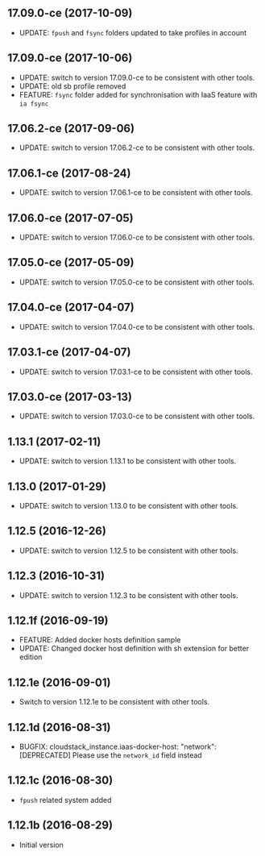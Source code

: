 
## 17.09.0-ce (2017-10-09)
- UPDATE: `fpush` and `fsync` folders updated to take profiles in account

## 17.09.0-ce (2017-10-06)
- UPDATE: switch to version 17.09.0-ce to be consistent with other tools.
- UPDATE: old sb profile removed
- FEATURE: `fsync` folder added for synchronisation with IaaS feature with `ia fsync`

## 17.06.2-ce (2017-09-06)
- UPDATE: switch to version 17.06.2-ce to be consistent with other tools.

## 17.06.1-ce (2017-08-24)
- UPDATE: switch to version 17.06.1-ce to be consistent with other tools.

## 17.06.0-ce (2017-07-05)
- UPDATE: switch to version 17.06.0-ce to be consistent with other tools.

## 17.05.0-ce (2017-05-09)
- UPDATE: switch to version 17.05.0-ce to be consistent with other tools.

## 17.04.0-ce (2017-04-07)
- UPDATE: switch to version 17.04.0-ce to be consistent with other tools.

## 17.03.1-ce (2017-04-07)
- UPDATE: switch to version 17.03.1-ce to be consistent with other tools.

## 17.03.0-ce (2017-03-13)
- UPDATE: switch to version 17.03.0-ce to be consistent with other tools.

## 1.13.1 (2017-02-11)
- UPDATE: switch to version 1.13.1 to be consistent with other tools.

## 1.13.0 (2017-01-29)
- UPDATE: switch to version 1.13.0 to be consistent with other tools.

## 1.12.5 (2016-12-26)
- UPDATE: switch to version 1.12.5 to be consistent with other tools.

## 1.12.3 (2016-10-31)
- UPDATE: switch to version 1.12.3 to be consistent with other tools.

## 1.12.1f (2016-09-19)
- FEATURE: Added docker hosts definition sample
- UPDATE: Changed docker host definition with sh extension for better edition

## 1.12.1e (2016-09-01)
- Switch to version 1.12.1e to be consistent with other tools.

## 1.12.1d (2016-08-31)
- BUGFIX: cloudstack_instance.iaas-docker-host: "network": [DEPRECATED] Please use the `network_id` field instead

## 1.12.1c (2016-08-30)
- ```fpush``` related system added

## 1.12.1b (2016-08-29)
- Initial version
